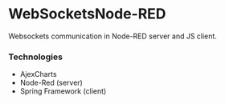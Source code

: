 # WebSocketsNode-RED
Websockets communication in Node-RED server and JS client.
### Technologies
- AjexCharts
- Node-Red (server)
- Spring Framework (client)
